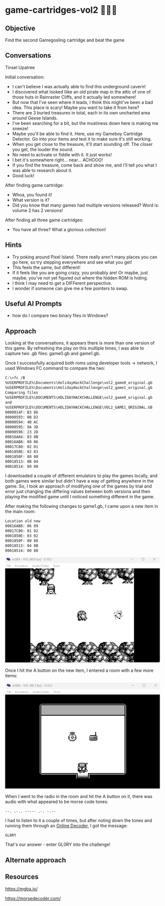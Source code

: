 # game-cartridges-vol2 :christmas_tree::christmas_tree::christmas_tree:
## Objective

Find the second Gamegosling cartridge and beat the game

## Conversations

Tinsel Upatree

Initial conversation:

- I can't believe I was actually able to find this underground cavern!
- I discovered what looked liike an old pirate map in the attic of one of those huts in Rainraster Cliffs, and it actually led somewhere!
- But now that I've seen where it leads, I think this might've been a bad idea. This place is scary! Maybe you want to take it from here?
- There are 3 buried treasures in total, each in its own uncharted area around Geese Islands.
- I've been searching for a bit, but the mustiness down here is making me sneeze!
- Maybe you'll be able to find it. Here, use my Gameboy Cartridge Detector. Go into your items and test it to make sure it's still working.
- When you get close to the treasure, it'll start sounding off. The closer you get, the louder the sound.
- No need to activate or fiddle with it. It just works!
- I bet it's somewhere right... near... ACHOOO!
- If you find the treasure, come back and show me, and I'll tell you what I was able to research about it.
- Good luck!

After finding game cartridge:

- Whoa, you found it!
- What version is it?
- Did you know that many games had multiple versions released? Word is: volume 2 has 2 versions!

After finding all three game cartridges:

- You have all three? What a glorious collection!

## Hints

- Try poking around Pixel Island. There really aren't many places you can go here, so try stepping everywhere and see what you get!
- This feels the same, but different!
- If it feels like you are going crazy, you probably are! Or maybe, just maybe, you've not yet figured out where the hidden ROM is hiding.
- I think I may need to get a DIFFerent perspective.
- I wonder if someone can give me a few pointers to swap.

## Useful AI Prompts

- how do I compare two binary files in Windows?

## Approach

Looking at the conversations, it appears there is more than one version of this game. By refreshing the play on this multiple times, I was able to capture two .gb files: game0.gb and game1.gb.

Once I successfully acquired both roms using developer tools -> network, I used Windows FC command to compare the two:

```console
C:\>fc /B %USERPROFILE%\Documents\HolidayHackChallenge\vol2_game0_original.gb %USERPROFILE%\Documents\HolidayHackChallenge\vol2_game1_original.gb
Comparing files %USERPROFILE%\DOCUMENTS\HOLIDAYHACKCHALLENGE\vol2_game0_original.gb and %USERPROFILE%\DOCUMENTS\HOLIDAYHACKCHALLENGE\VOL2_GAME1_ORIGINAL.GB
0000014F: B3 86
00000593: 0B D2
00000594: 4B AC
00000595: 9A 3D
00000596: 23 2D
00016A84: 03 0B
00016AB8: 09 06
00017C80: 02 01
0001850E: 02 03
0001850F: 80 00
00018513: 0B 04
00018514: 80 00
```

I downloaded a couple of different emulators to play the games locally, and both games were similar but didn't have a way of getting anywhere in the game. So, I took an approach of modifying one of the games by trial and error just changing the differing values between both versions and then playing the modified game until I noticed something different in the game.

After making the following changes to game1.gb, I came upon a new item in the main room:

```
Location old new
00016AB8: 06 09
00017C80: 01 02
0001850E: 03 02
0001850F: 00 80
00018513: 04 0B
00018514: 00 80
```

![image](../img/game2-1.png)

Once I hit the A button on the new item, I entered a room with a few more items:

![image](../img/game2-2.png)

When I went to the radio in the room and hit the A button on it, there was audio with what appeared to be morse code tones:

```
--. .-.. ----- .-. -.--
```

I had to listen to it a couple of times, but after noting down the tones and running them through an [Online Decoder](https://morsedecoder.com/), I got the message:

```
GL0RY
```

That's our answer - enter GL0RY into the challenge!

## Alternate approach

## Resources

https://mgba.io/

https://morsedecoder.com/
